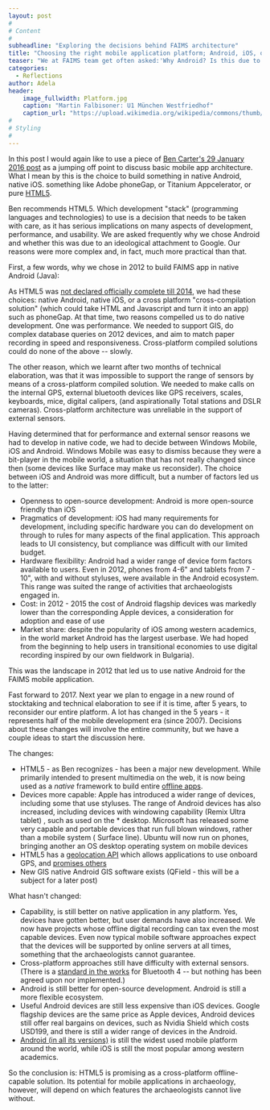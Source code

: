 ```yaml
---
layout: post
#
# Content
#
subheadline: "Exploring the decisions behind FAIMS architecture"
title: "Choosing the right mobile application platform; Android, iOS, or cross-platform?"
teaser: "We at FAIMS team get often asked:'Why Android? Is this due to some ideological attachment to Google?' Not quite. Our reasons were more complex and much more practical than that."
categories:
  - Reflections
author: Adela
header:
    image_fullwidth: Platform.jpg
    caption: "Martin Falbisoner: U1 München Westfriedhof"
    caption_url: "https://upload.wikimedia.org/wikipedia/commons/thumb/3/31/Westfriedhof_zentral.JPG/1200px-Westfriedhof_zentral.JPG"
#
# Styling
#
---
```

In this post I would again like to use a piece of [Ben Carter's 29 January 2016 post](http://commons.digitalarchaeology.msu.edu/digitaldatacollection/2016/01/29/new-version-of-a-robust-open-flexible-and-offline-digital-data-collection-in-the-field/) as a jumping off point to discuss basic mobile app architecture. What I mean by this is the choice to build something in native Android, native iOS. something like Adobe phoneGap, or Titanium Appcelerator, or pure [HTML5](https://en.wikipedia.org/wiki/HTML5). 

Ben recommends HTML5. Which development "stack" (programming languages and technologies) to use is a decision that needs to be taken with care, as it has serious implications on many aspects of development, performance, and usability. We are asked frequently why we chose Android and whether this was due to an ideological attachment to Google. Our reasons were more complex and, in fact, much more practical than that.

First, a few words, why we chose in 2012 to build FAIMS app in native Android (Java):

As HTML5 was [not declared officially complete till 2014](http://motherboard.vice.com/blog/html5-is-quietly-changing-the-landscape),  we had these choices: native Android, native iOS, or a cross platform "cross-compilation solution" (which could take HTML and Javascript and turn it into an app) such as phoneGap. At that time, two reasons compelled us to do native development. One was performance. We needed to support GIS, do complex database queries on 2012 devices, and aim to match paper recording in speed and responsiveness. Cross-platform compiled solutions could do none of the above -- slowly.

The other reason, which we learnt after two months of technical elaboration, was that it was impossible to support the range of sensors by means of a cross-platform compiled solution.  We needed to make calls on the internal GPS, external bluetooth devices like GPS receivers, scales, keyboards, mice, digital calipers, (and aspirationally Total stations and DSLR cameras). Cross-platform architecture was unreliable in the support of external sensors.

Having determined that for performance and external sensor reasons we had to develop in native code, we had to decide between Windows Mobile, iOS and Android. Windows Mobile was easy to dismiss because they were a bit-player in the mobile world, a situation that has not really changed since then (some devices like Surface may make us reconsider). The choice between iOS and Android was more difficult, but a number of factors led us to the latter:

* Openness to open-source development: Android is more open-source friendly than iOS
* Pragmatics of development: iOS had many requirements for development, including specific hardware you can do development on through to rules for many aspects of the final application. This approach leads to UI consistency, but compliance was difficult with our limited budget.
* Hardware flexibility: Android had a wider range of device form factors available to users. Even in 2012, phones from 4-6" and tablets from 7 - 10", with and without styluses, were available in the Android ecosystem. This range was suited the range of activities that archaeologists engaged in.
* Cost: in 2012 - 2015 the cost of Android flagship devices was markedly lower than the corresponding Apple devices, a consideration for adoption and ease of use
* Market share: despite the popularity of iOS among western academics, in the world market Android has the largest userbase. We had hoped from the beginning to help users in transitional economies to use digital recording inspired by our own fieldwork in Bulgaria).

This was the landscape in 2012 that led us to use native Android for the FAIMS mobile application.

Fast forward to 2017. Next year we plan to engage in a new round of stocktaking and technical elaboration to see if it is time, after 5 years, to reconsider our entire platform. A lot has changed in the 5 years - it represents half of the mobile development era (since 2007). Decisions about these changes will involve the entire community, but we have a couple ideas to start the discussion here. 

The changes:
 
* HTML5 - as Ben recognizes - has been a major new development. While primarily intended to present multimedia on the web, it is now being used as a *native* framework to build entire [offline apps](http://motherboard.vice.com/blog/html5-is-quietly-changing-the-landscape).
* Devices more capable: Apple has introduced a wider range of devices, including some that use styluses. The range of Android devices has also increased, including devices with windowing capability (Remix Ultra tablet) , such as used on the * desktop. Microsoft has released some very capable and portable devices that run full blown windows, rather than a mobile system ( Surface line). Ubuntu will now run on phones, bringing another an OS desktop operating system on mobile devices
* HTML5 has a [geolocation API](http://geospatialtraining.com/introduction-to-the-html5-geolocation-api/) which allows applications to use onboard GPS,  and [promises others](http://blog.teamtreehouse.com/exploring-javascript-device-apis)
* New GIS native Android GIS software exists (QField - this will be a subject for a later post)

What hasn't changed:

* Capability, is still better on native application in any platform. Yes, devices have gotten better, but user demands have also increased. We now have projects whose offline digital recording can tax even the most capable devices. Even now typical mobile software approaches expect that the devices will be supported by online servers at all times, something that the archaeologists cannot guarantee.
* Cross-platform approaches still have difficulty with external sensors. (There is a [standard in the works](https://developers.google.com/web/updates/2015/07/interact-with-ble-devices-on-the-web?hl=en) for Bluetooth 4 -- but nothing has been agreed upon nor implemented.)
* Android is still better for open-source development. Android is still a more flexible ecosystem.
* Useful Android devices are still less expensive than iOS devices. Google flagship devices are the same price as Apple devices, Android devices still offer real bargains on devices, such as Nvidia Shield which costs USD199, and there is still a wider range of devices in the Android.
* [Android (in all its versions)](https://www.netmarketshare.com/operating-system-market-share.aspx?qprid=10&qpcustomd=1) is still the widest used mobile platform around the world, while iOS is still the most popular among western academics.

So the conclusion is: HTML5 is promising as a cross-platform offline-capable solution. Its potential for mobile applications in archaeology, however, will depend on which features the archaeologists cannot live without. 









